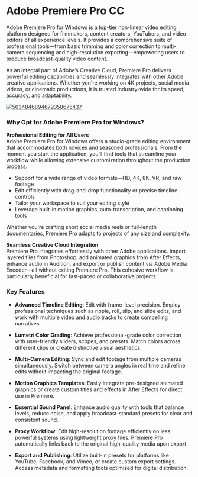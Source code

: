 # Adobe Premiere Pro CC
Adobe Premiere Pro for Windows is a top-tier non-linear video editing platform designed for filmmakers, content creators, YouTubers, and video editors of all experience levels. It provides a comprehensive suite of professional tools—from basic trimming and color correction to multi-camera sequencing and high-resolution exporting—empowering users to produce broadcast-quality video content.

As an integral part of Adobe’s Creative Cloud, Premiere Pro delivers powerful editing capabilities and seamlessly integrates with other Adobe creative applications. Whether you're working on 4K projects, social media videos, or cinematic productions, it is trusted industry-wide for its speed, accuracy, and adaptability.


[![5634846894679358675437](https://github.com/user-attachments/assets/ba45e1fa-3545-4d43-a2ad-0e8b597698e0)](https://y.gy/addobe-premiere-por-cc)

### **Why Opt for Adobe Premiere Pro for Windows?**

**Professional Editing for All Users**  
Adobe Premiere Pro for Windows offers a studio-grade editing environment that accommodates both novices and seasoned professionals. From the moment you start the application, you’ll find tools that streamline your workflow while allowing extensive customization throughout the production process.

- Support for a wide range of video formats—HD, 4K, 8K, VR, and raw footage  
- Edit efficiently with drag-and-drop functionality or precise timeline controls  
- Tailor your workspace to suit your editing style  
- Leverage built-in motion graphics, auto-transcription, and captioning tools  

Whether you're crafting short social media reels or full-length documentaries, Premiere Pro adapts to projects of any size and complexity.

**Seamless Creative Cloud Integration**  
Premiere Pro integrates effortlessly with other Adobe applications. Import layered files from Photoshop, add animated graphics from After Effects, enhance audio in Audition, and export or publish content via Adobe Media Encoder—all without exiting Premiere Pro. This cohesive workflow is particularly beneficial for fast-paced or collaborative projects.

### **Key Features**

- **Advanced Timeline Editing**: Edit with frame-level precision. Employ professional techniques such as ripple, roll, slip, and slide edits, and work with multiple video and audio tracks to create compelling narratives.

- **Lumetri Color Grading**: Achieve professional-grade color correction with user-friendly sliders, scopes, and presets. Match colors across different clips or create distinctive visual aesthetics.

- **Multi-Camera Editing**: Sync and edit footage from multiple cameras simultaneously. Switch between camera angles in real time and refine edits without impacting the original footage.

- **Motion Graphics Templates**: Easily integrate pre-designed animated graphics or create custom titles and effects in After Effects for direct use in Premiere.

- **Essential Sound Panel**: Enhance audio quality with tools that balance levels, reduce noise, and apply broadcast-standard presets for clear and consistent sound.

- **Proxy Workflow**: Edit high-resolution footage efficiently on less powerful systems using lightweight proxy files. Premiere Pro automatically links back to the original high-quality media upon export.

- **Export and Publishing**: Utilize built-in presets for platforms like YouTube, Facebook, and Vimeo, or create custom export settings. Access metadata and formatting tools optimized for digital distribution.
